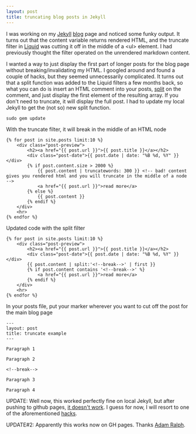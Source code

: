 ```yaml
---
layout: post
title: truncating blog posts in Jekyll
---
```


I was working on my [Jekyll](https://github.com/mojombo/jekyll) [blog](/blog) page and noticed some funky output. It turns out that the content variable returns rendered HTML, and the truncate filter in [Liquid](https://github.com/Shopify/liquid) was cutting it off in the middle of a &lt;ul&gt; element. I had previously thought the filter operated on the unrendered markdown content.

I wanted a way to just display the first part of longer posts for the blog page without breaking/invalidating my HTML. I googled around and found a couple of hacks, but they seemed unnecessarily complicated. It turns out that a split function was added to the Liquid filters a few months back, so what you can do is insert an HTML comment into your posts, [split](https://developer.mozilla.org/en/JavaScript/Reference/Global_Objects/String/split) on the comment, and just display the first element of the resulting array. If you don't need to truncate, it will display the full post. I had to update my local Jekyll to get the (not so) new split function.

	sudo gem update

<!--break-->
With the truncate filter, it will break in the middle of an HTML node
```
{% for post in site.posts limit:10 %}
	<div class="post-preview">
		<h2><a href="{{ post.url }}">{{ post.title }}</a></h2>
		<div class="post-date">{{ post.date | date: "%B %d, %Y" }}</div>
		{% if post.content.size > 2000 %}
			{{ post.content | truncatewords: 300 }} <!-- bad! content gives you rendered html and you will truncate in the middle of a node -->
			<a href="{{ post.url }}">read more</a>
		{% else %}
			{{ post.content }}
		{% endif %}
	</div>
	<hr>
{% endfor %}
```
Updated code with the split filter
```
{% for post in site.posts limit:10 %}
	<div class="post-preview">
		<h2><a href="{{ post.url }}">{{ post.title }}</a></h2>
		<div class="post-date">{{ post.date | date: "%B %d, %Y" }}</div>
		{{ post.content | split:'<!--break-->' | first }}
		{% if post.content contains '<!--break-->' %}
			<a href="{{ post.url }}">read more</a>
		{% endif %}
	</div>
	<hr>
{% endfor %}
```
In your posts file, put your marker wherever you want to cut off the post for the main blog page
```
---
layout: post
title: truncate example
---
	
Paragraph 1
	
Paragraph 2
	
<!--break-->
	
Paragraph 3
	
Paragraph 4
```

UPDATE: Well now, this worked perfectly fine on local Jekyll, but after pushing to github pages, [it doesn't work](https://github.com/mojombo/jekyll/issues/502). I guess for now, I will resort to one of the aforementioned [hacks](http://kaspa.rs/2011/04/jekyll-hacks-html-excerpts/).

UPDATE#2: Apparently this works now on GH pages. Thanks [Adam Ralph](http://adamralph.com/2013/01/09/blog-post-excerpts-a-new-solution/#update1).
